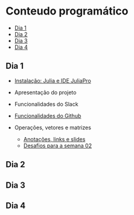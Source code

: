 # Conteudo programático

<!-- TOC depthFrom:2 depthTo:6 withLinks:1 updateOnSave:1 orderedList:0 -->

- [Dia 1](#dia-1)
- [Dia 2](#dia-2)
- [Dia 3](#dia-3)
- [Dia 4](#dia-4)

<!-- /TOC -->

## Dia 1

- [Instalação: Julia e IDE JuliaPro](tutoriais/00_instalacao-julia-windows.md)

- Apresentação do projeto

- Funcionalidades do Slack

- [Funcionalidades do Github](https://github.com/kguidonimartins/studygroup-ufg/blob/master/guia-de-referencia.md)  

- Operações, vetores e matrizes
  - [Anotações, links e slides](https://hackmd.io/s/BJ-ZKqwYN)
  - [Desafios para a semana 02](https://hackmd.io/s/S10POjPtE)

## Dia 2

## Dia 3

## Dia 4
